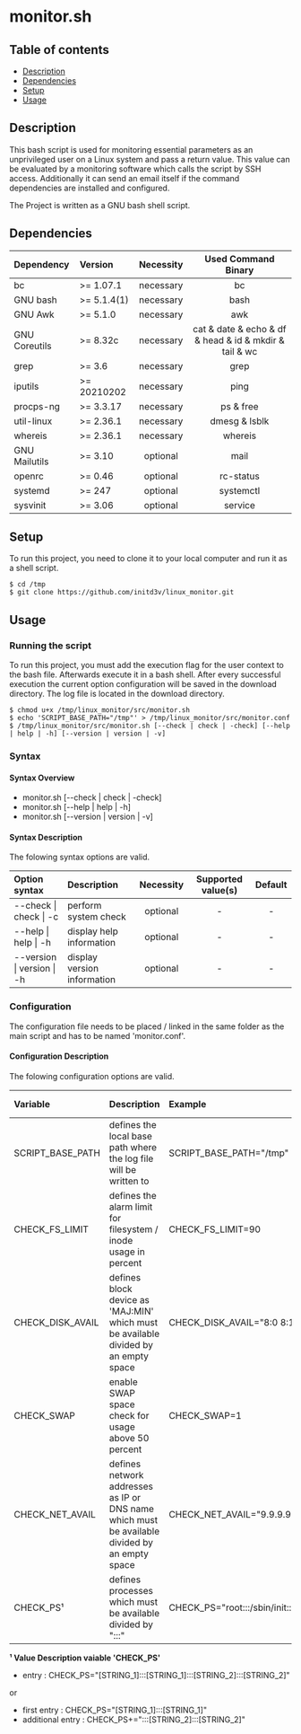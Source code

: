 # monitor.sh

## Table of contents
* [Description](#description)
* [Dependencies](#dependencies)
* [Setup](#setup)
* [Usage](#usage)

## Description
This bash script is used for monitoring essential parameters as an unprivileged user on a Linux system and pass a return value. This value can be evaluated by a monitoring software which calls the script by SSH access. Additionally it can send an email itself if the command dependencies are installed and configured.

The Project is written as a GNU bash shell script.

## Dependencies

| Dependency    | Version                               | Necessity     | Used Command Binary                                          |
|:--------------|:--------------------------------------|:-------------:|:------------------------------------------------------------:|
| bc            | >= 1.07.1                             | necessary     | bc                                                           |
| GNU bash      | >= 5.1.4(1)                           | necessary     | bash                                                         |
| GNU Awk       | >= 5.1.0                              | necessary     | awk                                                          |
| GNU Coreutils | >= 8.32c                              | necessary     | cat & date & echo & df & head & id & mkdir & tail & wc       |
| grep          | >= 3.6                                | necessary     | grep                                                         |
| iputils       | >= 20210202                           | necessary     | ping                                                         |
| procps-ng     | >= 3.3.17                             | necessary     | ps & free                                                    |
| util-linux    | >= 2.36.1                             | necessary     | dmesg & lsblk                                                |
| whereis       | >= 2.36.1                             | necessary     | whereis                                                      |
| GNU Mailutils | >= 3.10                               | optional      | mail                                                         |
| openrc        | >= 0.46                               | optional      | rc-status                                                    |
| systemd       | >= 247                                | optional      | systemctl                                                    |
| sysvinit      | >= 3.06                               | optional      | service                                                      |

## Setup
To run this project, you need to clone it to your local computer and run it as a shell script.

```
$ cd /tmp
$ git clone https://github.com/initd3v/linux_monitor.git
```
## Usage

### Running the script

To run this project, you must add the execution flag for the user context to the bash file. Afterwards execute it in a bash shell. 
After every successful execution the current option configuration will be saved in the download directory.
The log file is located in the download directory.

```
$ chmod u+x /tmp/linux_monitor/src/monitor.sh
$ echo 'SCRIPT_BASE_PATH="/tmp"' > /tmp/linux_monitor/src/monitor.conf
$ /tmp/linux_monitor/src/monitor.sh [--check | check | -check] [--help | help | -h] [--version | version | -v]
```

### Syntax

#### Syntax Overview

* monitor.sh [--check | check | -check]
* monitor.sh [--help | help | -h]
* monitor.sh [--version | version | -v]

#### Syntax Description

The folowing syntax options are valid.

| Option syntax                 | Description                               | Necessity | Supported value(s)  | Default |
|:------------------------------|:------------------------------------------|:---------:|:-------------------:|:-------:|
| --check \| check \| -c        | perform system check                      | optional  | -                   | -       |
| --help \| help \| -h          | display help information                  | optional  | -                   | -       |
| --version \| version \| -h    | display version information               | optional  | -                   | -       |

### Configuration

The configuration file needs to be placed / linked in the same folder as the main script and has to be named 'monitor.conf'.

#### Configuration Description

The folowing configuration options are valid.

| Variable                      | Description                                                                                       | Example                                                   |Necessity  | Supported value(s)    | Default |
|:------------------------------|:--------------------------------------------------------------------------------------------------|:----------------------------------------------------------|:---------:|:---------------------:|:-------:|
| SCRIPT_BASE_PATH              | defines the local base path where the log file will be written to                                 | SCRIPT_BASE_PATH="/tmp"                                   | necessary | STRING                | -       |
| CHECK_FS_LIMIT                | defines the alarm limit for filesystem / inode usage in percent                                   | CHECK_FS_LIMIT=90                                         | optional  | 0 <= INTEGER <= 100   | 80      |
| CHECK_DISK_AVAIL              | defines block device as 'MAJ:MIN' which must be available divided by an empty space               | CHECK_DISK_AVAIL="8:0 8:16 /dev/sda"                      | optional  | STRING                | -       |
| CHECK_SWAP                    | enable SWAP space check for usage above 50 percent                                                | CHECK_SWAP=1                                              | optional  | 1                     | -       |
| CHECK_NET_AVAIL               | defines network addresses as IP or DNS name which must be available divided by an empty space     | CHECK_NET_AVAIL="9.9.9.9 google.de"                       | optional  | STRING                | -       |
| CHECK_PS¹                     | defines processes which must be available divided by ":::"                                        | CHECK_PS="root:::/sbin/init:::mainuser:::/bin/bash"       | optional  | STRING                | -       |

**¹ Value Description vaiable 'CHECK_PS'**

* entry            : CHECK_PS="[STRING_1]:::[STRING_1]:::[STRING_2]:::[STRING_2]"

or

* first entry      : CHECK_PS="[STRING_1]:::[STRING_1]"
* additional entry : CHECK_PS+=":::[STRING_2]:::[STRING_2]"
